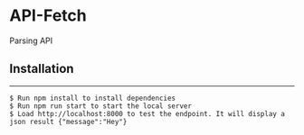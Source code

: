 # API-Fetch
Parsing API


## Installation
***
```
$ Run npm install to install dependencies
$ Run npm run start to start the local server
$ Load http://localhost:8000 to test the endpoint. It will display a json result {"message":"Hey"}
```
